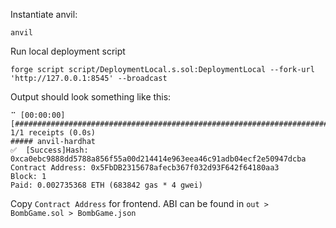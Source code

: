 Instantiate anvil:
```
anvil
```

Run local deployment script
```
forge script script/DeploymentLocal.s.sol:DeploymentLocal --fork-url 'http://127.0.0.1:8545' --broadcast
```

Output should look something like this:
```
⠉ [00:00:00] [#################################################################################################################################################] 1/1 receipts (0.0s)
##### anvil-hardhat
✅  [Success]Hash: 0xca0ebc9888dd5788a856f55a00d214414e963eea46c91adb04ecf2e50947dcba
Contract Address: 0x5FbDB2315678afecb367f032d93F642f64180aa3
Block: 1
Paid: 0.002735368 ETH (683842 gas * 4 gwei)
```

Copy `Contract Address` for frontend. ABI can be found in `out > BombGame.sol > BombGame.json`